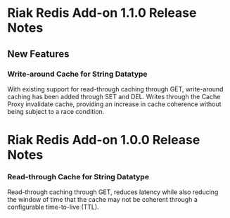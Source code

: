 # Riak Redis Add-on 1.1.0 Release Notes

## New Features

### Write-around Cache for String Datatype

With existing support for read-through caching through GET, write-around caching
has been added through SET and DEL. Writes through the Cache Proxy invalidate
cache, providing an increase in cache coherence without being subject to a race
condition.

# Riak Redis Add-on 1.0.0 Release Notes

### Read-through Cache for String Datatype

Read-through caching through GET, reduces latency while also reducing the window
of time that the cache may not be coherent through a configurable time-to-live
(TTL).
